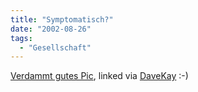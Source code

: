 ```yaml
---
title: "Symptomatisch?"
date: "2002-08-26"
tags:
  - "Gesellschaft"
---
```


[Verdammt gutes Pic](https://web.archive.org/web/20040921102503/http://www.siemens.md.st.schule.de/~nloboda/fotos/wahlkampf2002.jpg "(JPEG Image, 1136x852 pixels)"), linked via [DaveKay](https://web.archive.org/web/20040921102503/http://infol.antville.org/topics/LOL/135392/) :-)
